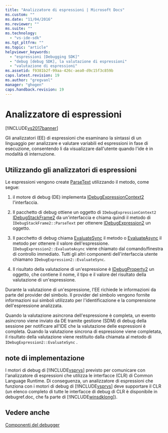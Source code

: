 ```yaml
---
title: "Analizzatore di espressioni | Microsoft Docs"
ms.custom: ""
ms.date: "11/04/2016"
ms.reviewer: ""
ms.suite: ""
ms.technology: 
  - "vs-ide-sdk"
ms.tgt_pltfrm: ""
ms.topic: "article"
helpviewer_keywords: 
  - "espressioni [Debugging SDK]"
  - "debug [debug SDK], la valutazione di espressioni"
  - "valutazione di espressioni"
ms.assetid: f9381b2f-99aa-426c-aea0-d9c15f3c859b
caps.latest.revision: 19
ms.author: "gregvanl"
manager: "ghogen"
caps.handback.revision: 19
---
```

# Analizzatore di espressioni
[!INCLUDE[vs2017banner](../../code-quality/includes/vs2017banner.md)]

Gli analizzatori \(EE\) di espressioni che esaminano la sintassi di un linguaggio per analizzare e valutare variabili ed espressioni in fase di esecuzione, consentendo li da visualizzare dall'utente quando l'ide è in modalità di interruzione.  
  
## Utilizzando gli analizzatori di espressioni  
 Le espressioni vengono create [ParseText](../../extensibility/debugger/reference/idebugexpressioncontext2-parsetext.md) utilizzando il metodo, come segue:  
  
1.  il motore di debug \(DE\) implementa [IDebugExpressionContext2](../../extensibility/debugger/reference/idebugexpressioncontext2.md) l'interfaccia.  
  
2.  Il pacchetto di debug ottiene un oggetto di `IDebugExpressionContext2` [IDebugStackFrame2](../../extensibility/debugger/reference/idebugstackframe2.md) da un'interfaccia e chiama quindi il metodo di `IDebugStackFrame2::ParseText` per ottenere [IDebugExpression2](../../extensibility/debugger/reference/idebugexpression2.md) un oggetto.  
  
3.  Il pacchetto di debug chiama [EvaluateSync](../../extensibility/debugger/reference/idebugexpression2-evaluatesync.md) il metodo o [EvaluateAsync](../../extensibility/debugger/reference/idebugexpression2-evaluateasync.md) il metodo per ottenere il valore dell'espressione.  `IDebugExpression2::EvaluateAsync` viene chiamato dal comando\/finestra di controllo immediato.  Tutti gli altri componenti dell'interfaccia utente chiamano `IDebugExpression2::EvaluateSync`.  
  
4.  Il risultato della valutazione di un'espressione è [IDebugProperty2](../../extensibility/debugger/reference/idebugproperty2.md) un oggetto, che contiene il nome, il tipo e il valore del risultato della valutazione di un'espressione.  
  
 Durante la valutazione di un'espressione, l'EE richiede le informazioni da parte del provider del simbolo.  Il provider del simbolo vengono fornite informazioni sui simboli utilizzato per l'identificazione e la comprensione dell'espressione analizzata.  
  
 Quando la valutazione asincrona dell'espressione è completa, un evento asincrono viene inviato da DE tramite gestione \(SDM\) di debug della sessione per notificare all'IDE che la valutazione delle espressioni è completa.  Quando la valutazione sincrona di espressione viene completata, il risultato della valutazione viene restituito dalla chiamata al metodo di `IDebugExpression2::EvaluateSync` .  
  
## note di implementazione  
 I motori di debug di [!INCLUDE[vsprvs](../../code-quality/includes/vsprvs_md.md)] previsto per comunicare con l'analizzatore di espressioni che utilizza le interfacce \(CLR\) di Common Language Runtime.  Di conseguenza, un analizzatore di espressioni che funziona con i motori di debug di [!INCLUDE[vsprvs](../../code-quality/includes/vsprvs_md.md)] deve supportare il CLR \(un elenco completo di tutte le interfacce di debug di CLR è disponibile in debugref.doc, che fa parte di [!INCLUDE[winsdklong](../../deployment/includes/winsdklong_md.md)]\).  
  
## Vedere anche  
 [Componenti del debugger](../../extensibility/debugger/debugger-components.md)